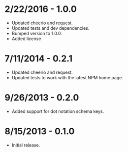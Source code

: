 2/22/2016 - 1.0.0
==================
* Updated cheerio and request.
* Updated tests and dev dependencies.
* Bumped version to 1.0.0.
* Added license

7/11/2014 - 0.2.1
==================
* Updated cheerio and request.
* Updated tests to work with the latest NPM home page.

9/26/2013 - 0.2.0
==================
* Added support for dot notation schema keys.

8/15/2013 - 0.1.0
==================
* Initial release.

